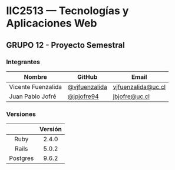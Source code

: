 # IIC2513 — Tecnologías y Aplicaciones Web

## GRUPO 12 - Proyecto Semestral

### Integrantes

Nombre             | GitHub          | Email
------------------ | --------------- | ---------------------
Vicente Fuenzalida | [@vjfuenzalida] | [vjfuenzalida@uc.cl]
Juan Pablo Jofré   | [@jpjofre94]    | [jbjofre@uc.cl]

[@vjfuenzalida]:      https://github.com/vjfuenzalida
[@jpjofre94]: 		  https://github.com/jpjofre94

[vjfuenzalida@uc.cl]: mailto:vjfuenzalida@uc.cl
[jbjofre@uc.cl]:      mailto:jbjofre@uc.cl

### Versiones

|          | Versión |
|:--------:|:-------:|
|     Ruby |  2.4.0  |
|    Rails |  5.0.2  |
| Postgres |  9.6.2  |
